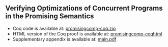 ## Verifying Optimizations of Concurrent Programs in the Promising Semantics

- Coq code is available at: [promisingcomp-coq.zip](./promisingcomp-coq/promisingcomp-coq.zip)
- HTML version of the Coq proof is available at: [promisingcomp-coqhtml](./promisingcomp-coq/index.html)
- Supplementary appendix is available at: [main.pdf](./promisingcomp-coq/main.pdf)